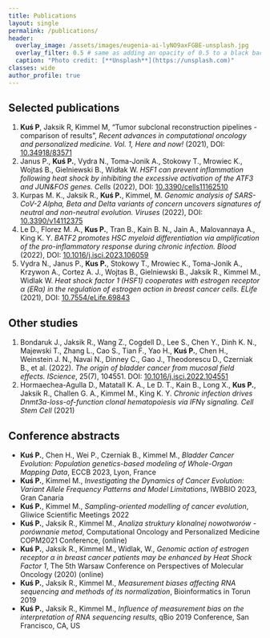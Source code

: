 ```yaml
---
title: Publications
layout: single
permalink: /publications/
header:
  overlay_image: /assets/images/eugenia-ai-lyNO9axFGBE-unsplash.jpg
  overlay_filter: 0.5 # same as adding an opacity of 0.5 to a black background
  caption: "Photo credit: [**Unsplash**](https://unsplash.com)"
classes: wide
author_profile: true
---
```


## Selected publications

1. **Kuś P**, Jaksik R, Kimmel M, “Tumor subclonal reconstruction pipelines - comparison of results”, *Recent advances in computational oncology and personalized medicine. Vol. 1, Here and now!* (2021), DOI: [10.34918/83571](https://www.dx.doi.org/10.34918/83571)
1. Janus P., **Kuś P.**, Vydra N., Toma-Jonik A., Stokowy T., Mrowiec K., Wojtaś B., Gielniewski B., Widłak W. *HSF1 can prevent inflammation following heat shock by inhibiting the excessive activation of the ATF3 and JUN&FOS genes. Cells* (2022), DOI: [10.3390/cells11162510](https://doi.org/10.3390%2Fcells11162510)
1. Kurpas M. K., Jaksik R., **Kuś P.**, Kimmel, M. *Genomic analysis of SARS-CoV-2 Alpha, Beta and Delta variants of concern uncovers signatures of neutral and non-neutral evolution. Viruses* (2022), DOI: [10.3390/v14112375](https://doi.org/10.3390/v14112375)
1. Le D., Florez M. A., **Kus P.**, Tran B., Kain B. N., Jain A., Malovannaya A., King K. Y. *BATF2 promotes HSC myeloid differentiation via amplification of the pro-inflammatory response during chronic infection. Blood* (2022), DOI: [10.1016/j.isci.2023.106059 ](https://doi.org/10.1016/j.isci.2023.106059)
1. Vydra N., Janus P., **Kus P.**, Stokowy T., Mrowiec K., Toma-Jonik A., Krzywon A., Cortez A. J., Wojtas B., Gielniewski B., Jaksik R., Kimmel M., Widlak W. *Heat shock factor 1 (HSF1) cooperates with estrogen receptor α (ERα) in the regulation of estrogen action in breast cancer cells. ELife* (2021), DOI: [10.7554/eLife.69843](https://doi.org/10.7554/eLife.69843)

## Other studies

1. Bondaruk J., Jaksik R., Wang Z., Cogdell D., Lee S., Chen Y., Dinh K. N., Majewski T., Zhang L., Cao S., Tian F., Yao H., **Kuś P.**, Chen H., Weinstein J. N., Navai N., Dinney C., Gao J., Theodorescu D., Czerniak B., et al. (2022). *The origin of bladder cancer from mucosal field effects. IScience*, 25(7), 104551. DOI: [10.1016/j.isci.2022.104551](https://doi.org/10.1016/j.isci.2022.104551)
1. Hormaechea-Agulla D., Matatall K. A., Le D. T., Kain B., Long X., **Kus P.**, Jaksik R., Challen G. A., Kimmel M., King K. Y. *Chronic infection drives Dnmt3a-loss-of-function clonal hematopoiesis via IFNγ signaling. Cell Stem Cell* (2021)

## Conference abstracts

- **Kuś P.**, Chen H., Wei P., Czerniak B., Kimmel M., *Bladder Cancer Evolution: Population genetics-based modeling of Whole-Organ Mapping Data*, ECCB 2023, Lyon, France
- **Kuś P.**, Kimmel M., *Investigating the Dynamics of Cancer Evolution: Variant Allele Frequency Patterns and Model Limitations*, IWBBIO 2023, Gran Canaria
- **Kuś P.**, Kimmel M., *Sampling-oriented modelling of cancer evolution*, Gliwice Scientific Meetings 2022
- **Kuś P.**, Jaksik R., Kimmel M., *Analiza struktury klonalnej nowotworów - porównanie metod*, Computational Oncology and Personalized Medicine COPM2021 Conference, (online)
- **Kuś P.**, Jaksik R., Kimmel M., Widlak, W., *Genomic action of estrogen receptor α in breast cancer patients may be enhanced by Heat Shock Factor 1*, The 5th Warsaw Conference on Perspectives of Molecular Oncology (2020) (online)
- **Kuś P.**, Jaksik R., Kimmel M., *Measurement biases affecting RNA sequencing and methods of its normalization*, Bioinformatics in Torun 2019
- **Kuś P.**, Jaksik R., Kimmel M., *Influence of measurement bias on the interpretation of RNA sequencing results*, qBio 2019 Conference, San Francisco, CA, US